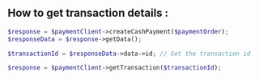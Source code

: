 ## How to get transaction details :

```php
$response = $paymentClient->createCashPayment($paymentOrder);
$responseData = $response->getData();

$transactionId = $responseData->data->id; // Get the transaction id

$response = $paymentClient->getTransaction($transactionId);
```